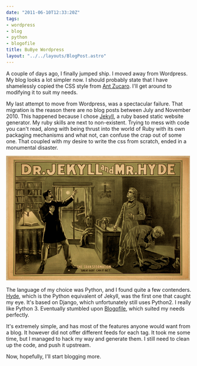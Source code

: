 ```yaml
---
date: "2011-06-10T12:33:20Z"
tags:
- wordpress
- blog
- python
- blogofile
title: BuBye Wordpress
layout: "../../layouts/BlogPost.astro"
---
```


A couple of days ago, I finally jumped ship. I moved away from Wordpress. My blog looks a lot simpler now. I should probably state that I have shamelessly copied the CSS style from [Ant Zucaro](http://www.antzucaro.com/). I'll get around to modifying it to suit my needs.

My last attempt to move from Wordpress, was a spectacular failure. That migration is the reason there are no blog posts between July and November 2010. This happened because I chose [Jekyll](https://github.com/mojombo/jekyll/wiki), a ruby based static website generator. My ruby skills are next to non-existent. Trying to mess with code you can't read, along with being thrust into the world of Ruby with its own packaging mechanisms and what not, can confuse the crap out of some one. That coupled with my desire to write the css from scratch, ended in a monumental disaster.

![](/blog/images/2011/06/10/500px-Dr_Jekyll_and_Mr_Hyde_poster.png)

The language of my choice was Python, and I found quite a few contenders. [Hyde](http://ringce.com/hyde), which is the Python equivalent of Jekyll, was the first one that caught my eye. It's based on Django, which unfortunately still uses Python2. I really like Python 3. Eventually stumbled upon [Blogofile](http://blogofile.com/), which suited my needs perfectly.

It's extremely simple, and has most of the features anyone would want from a blog. It however did not offer different feeds for each tag. It took me some time, but I managed to hack my way and generate them. I still need to clean up the code, and push it upstream.

Now, hopefully, I'll start blogging more.

